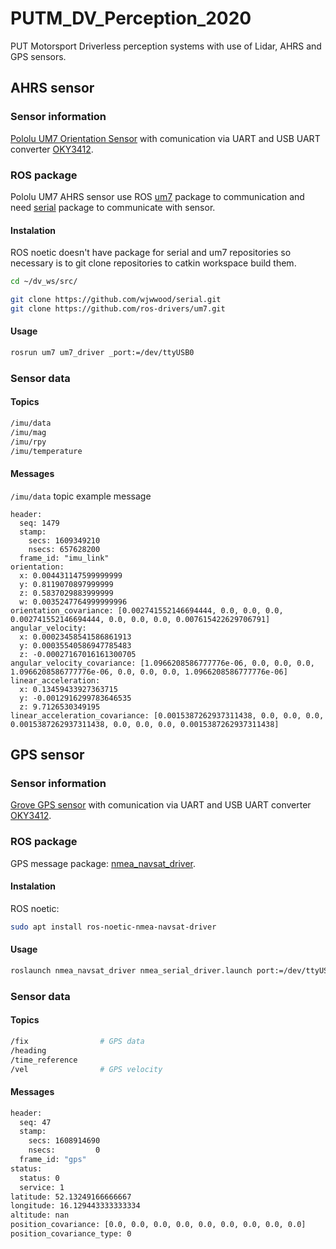 # PUTM_DV_Perception_2020
PUT Motorsport Driverless perception systems with use of Lidar, AHRS and GPS sensors.

<!-- ## LiDAR sensor
### Sensor information

### ROS package

#### Instalation

#### Usage


### Sensor data
#### Topics

#### Messages -->


## AHRS sensor
### Sensor information
[Pololu UM7 Orientation Sensor](https://www.pololu.com/product/2764/resources) with comunication via UART and USB UART converter [OKY3412](https://www.okystar.com/product-item/pl2303-pl2303hx-usb-to-rs232-oky3412/).

### ROS package
Pololu UM7 AHRS sensor use ROS [um7](http://wiki.ros.org/um7) package to communication and need [serial](http://wiki.ros.org/serial) package to communicate with sensor.

#### Instalation
ROS noetic doesn't have package for serial and um7 repositories so necessary is to git clone repositories to catkin workspace build them.
```bash
cd ~/dv_ws/src/

git clone https://github.com/wjwwood/serial.git
git clone https://github.com/ros-drivers/um7.git
```

#### Usage
```bash
rosrun um7 um7_driver _port:=/dev/ttyUSB0
```

### Sensor data
#### Topics
```bash
/imu/data
/imu/mag
/imu/rpy
/imu/temperature
```
#### Messages
`/imu/data` topic example message
```
header: 
  seq: 1479
  stamp: 
    secs: 1609349210
    nsecs: 657628200
  frame_id: "imu_link"
orientation: 
  x: 0.004431147599999999
  y: 0.8119070897999999
  z: 0.5837029883999999
  w: 0.0035247764999999996
orientation_covariance: [0.002741552146694444, 0.0, 0.0, 0.0, 0.002741552146694444, 0.0, 0.0, 0.0, 0.007615422629706791]
angular_velocity: 
  x: 0.00023458541586861913
  y: 0.00035540586947785483
  z: -0.00027167016161300705
angular_velocity_covariance: [1.0966208586777776e-06, 0.0, 0.0, 0.0, 1.0966208586777776e-06, 0.0, 0.0, 0.0, 1.0966208586777776e-06]
linear_acceleration: 
  x: 0.13459433927363715
  y: -0.0012916299783646535
  z: 9.7126530349195
linear_acceleration_covariance: [0.0015387262937311438, 0.0, 0.0, 0.0, 0.0015387262937311438, 0.0, 0.0, 0.0, 0.0015387262937311438]
```


## GPS sensor
### Sensor information
[Grove GPS sensor](https://www.seeedstudio.com/Grove-GPS-Module.html) with comunication via UART and USB UART converter [OKY3412](https://www.okystar.com/product-item/pl2303-pl2303hx-usb-to-rs232-oky3412/).

### ROS package
GPS message package: [nmea_navsat_driver](http://wiki.ros.org/nmea_navsat_driver).

#### Instalation
ROS noetic:
```bash
sudo apt install ros-noetic-nmea-navsat-driver
```

#### Usage
```bash
roslaunch nmea_navsat_driver nmea_serial_driver.launch port:=/dev/ttyUSB0 baud:=9600
```

### Sensor data
#### Topics
```bash
/fix                # GPS data
/heading
/time_reference
/vel                # GPS velocity
```
#### Messages
```bash
header: 
  seq: 47
  stamp: 
    secs: 1608914690
    nsecs:         0
  frame_id: "gps"
status: 
  status: 0
  service: 1
latitude: 52.13249166666667
longitude: 16.129443333333334
altitude: nan
position_covariance: [0.0, 0.0, 0.0, 0.0, 0.0, 0.0, 0.0, 0.0, 0.0]
position_covariance_type: 0
```